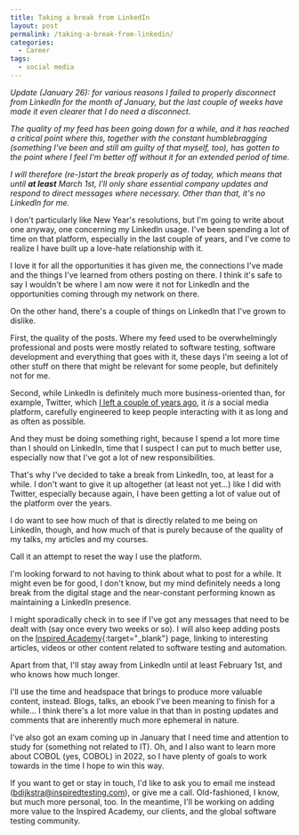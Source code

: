 ```yaml
---
title: Taking a break from LinkedIn
layout: post
permalink: /taking-a-break-from-linkedin/
categories:
  - Career
tags:
  - social media
---
```

_Update (January 26): for various reasons I failed to properly disconnect from LinkedIn for the month of January, but the last couple of weeks have made it even clearer that I do need a disconnect._

_The quality of my feed has been going down for a while, and it has reached a critical point where this, together with the constant humblebragging (something I've been and still am guilty of that myself, too), has gotten to the point where I feel I'm better off without it for an extended period of time._

_I will therefore (re-)start the break properly as of today, which means that until **at least** March 1st, I'll only share essential company updates and respond to direct messages where necessary. Other than that, it's no LinkedIn for me._

I don't particularly like New Year's resolutions, but I'm going to write about one anyway, one concerning my LinkedIn usage. I've been spending a lot of time on that platform, especially in the last couple of years, and I've come to realize I have built up a love-hate relationship with it.

I love it for all the opportunities it has given me, the connections I've made and the things I've learned from others posting on there. I think it's safe to say I wouldn't be where I am now were it not for LinkedIn and the opportunities coming through my network on there.

On the other hand, there's a couple of things on LinkedIn that I've grown to dislike.

First, the quality of the posts. Where my feed used to be overwhelmingly professional and posts were mostly related to software testing, software development and everything that goes with it, these days I'm seeing a lot of other stuff on there that might be relevant for some people, but definitely not for me.

Second, while LinkedIn is definitely much more business-oriented than, for example, Twitter, which [I left a couple of years ago](/on-quitting-twitter-and-looking-forward/), it _is_ a social media platform, carefully engineered to keep people interacting with it as long and as often as possible.

And they must be doing something right, because I spend a lot more time than I should on LinkedIn, time that I suspect I can put to much better use, especially now that I've got a lot of new responsibilities.

That's why I've decided to take a break from LinkedIn, too, at least for a while. I don't want to give it up altogether (at least not yet...) like I did with Twitter, especially because again, I have been getting a lot of value out of the platform over the years.

I do want to see how much of that is directly related to me being on LinkedIn, though, and how much of that is purely because of the quality of my talks, my articles and my courses.

Call it an attempt to reset the way I use the platform.

I'm looking forward to not having to think about what to post for a while. It might even be for good, I don't know, but my mind definitely needs a long break from the digital stage and the near-constant performing known as maintaining a LinkedIn presence.

I might sporadically check in to see if I've got any messages that need to be dealt with (say once every two weeks or so). I will also keep adding posts on the [Inspired Academy](https://www.inspiredtesting.com/academy){:target="_blank"} page, linking to interesting articles, videos or other content related to software testing and automation.

Apart from that, I'll stay away from LinkedIn until at least February 1st, and who knows how much longer.

I'll use the time and headspace that brings to produce more valuable content, instead. Blogs, talks, an ebook I've been meaning to finish for a while... I think there's a lot more value in that than in posting updates and comments that are inherently much more ephemeral in nature.

I've also got an exam coming up in January that I need time and attention to study for (something not related to IT). Oh, and I also want to learn more about COBOL (yes, COBOL) in 2022, so I have plenty of goals to work towards in the time I hope to win this way.  

If you want to get or stay in touch, I'd like to ask you to email me instead (bdijkstra@inspiredtesting.com), or give me a call. Old-fashioned, I know, but much more personal, too. In the meantime, I'll be working on adding more value to the Inspired Academy, our clients, and the global software testing community.